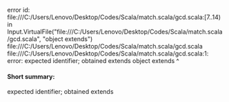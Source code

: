 error id: file:///C:/Users/Lenovo/Desktop/Codes/Scala/match.scala/gcd.scala:[7..14) in Input.VirtualFile("file:///C:/Users/Lenovo/Desktop/Codes/Scala/match.scala/gcd.scala", "object extends")
file:///C:/Users/Lenovo/Desktop/Codes/Scala/match.scala/gcd.scala
file:///C:/Users/Lenovo/Desktop/Codes/Scala/match.scala/gcd.scala:1: error: expected identifier; obtained extends
object extends
       ^
#### Short summary: 

expected identifier; obtained extends